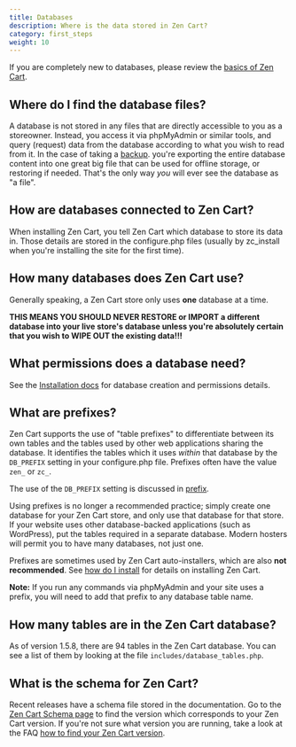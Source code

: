 ```yaml
---
title: Databases 
description: Where is the data stored in Zen Cart?
category: first_steps
weight: 10
---
```


If you are completely new to databases, please review the [basics of Zen Cart](/user/first_steps/components/). 

## Where do I find the database files?

A database is not stored in any files that are directly accessible to you as a storeowner. Instead, you access it via phpMyAdmin or similar tools, and query (request) data from the database according to what you wish to read from it.  In the case of taking a 
[backup](/user/running/backup/). 
you're exporting the entire database content into one great big file that can be used for offline storage, or restoring if needed. That's the only way *you* will ever see the database as "a file".  

## How are databases connected to Zen Cart?

When installing Zen Cart, you tell Zen Cart which database to store its data in. Those details are stored in the configure.php files (usually by zc_install when you're installing the site for the first time).  

## How many databases does Zen Cart use?

Generally speaking, a Zen Cart store only uses **one** database at a time.  

**THIS MEANS YOU SHOULD NEVER RESTORE or IMPORT a different database into your live store's database unless you're absolutely certain that you wish to WIPE OUT the existing data!!!**  

## What permissions does a database need?

See the [Installation docs](/user/first_steps/how_do_i_install/#5-have-you-created-a-database) for database creation and permissions details.

## What are prefixes? 

Zen Cart supports the use of "table prefixes" to differentiate between its own tables and the tables used by other web applications sharing the database. It identifies the tables which it uses *within* that database by the `DB_PREFIX` setting in your configure.php file.  Prefixes often have the value `zen_` or `zc_`.

The use of the `DB_PREFIX` setting is discussed in [prefix](/user/miscellaneous/configure/#db_prefix).

Using prefixes is no longer a recommended practice; simply create one database for your Zen Cart store, and only use that database for that store.  If your website uses other database-backed applications (such as WordPress), put the tables required in a separate database.  Modern hosters will permit you to have many databases, not just one.

Prefixes are sometimes used by Zen Cart auto-installers, which are also **not recommended**.  See [how do I install](/user/first_steps/how_do_i_install/) for details on installing Zen Cart. 

**Note:** If you run any commands via phpMyAdmin and your site uses a prefix, 
you will need to add that prefix to any database table name.

## How many tables are in the Zen Cart database? 

As of version 1.5.8, there are 94 tables in the Zen Cart database. 
You can see a list of them by looking at the file `includes/database_tables.php`. 

## What is the schema for Zen Cart? 

Recent releases have a schema file stored in the documentation.  Go to the [Zen Cart Schema page](/dev/schema/) to find the version which corresponds to your Zen Cart version.   If you're not sure what version you are running, take a look at the FAQ [how to find your Zen Cart version](/user/first_steps/version/). 


